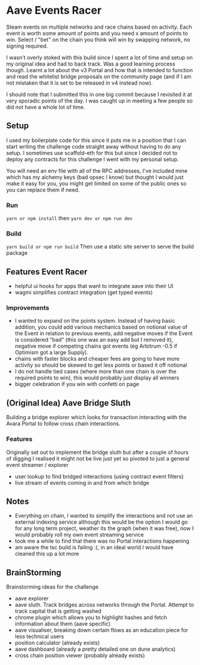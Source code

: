 # Aave Events Racer
Steam events on multiple networks and race chains based on activity. Each event is worth some amount of points and you need x amount of points to win. Select / "bet" on the chain you think will win by swapping network, no signing required.

I wasn't overly stoked with this build since I spent a lot of time and setup on my original idea and had to back track. Was a good learning process though. Learnt a lot about the v3 Portal and how that is intended to function and read the whitelist bridge proposals on the community page (and if I am not mistaken that it is set to be released in v4 instead now).

I should note that I submitted this in one big commit because I revisited it at very sporadic points of the day. I was caught up in meeting a few people so did not have a whole lot of time.

## Setup
I used my boilerplate code for this since it puts me in a position that I can start writing the challenge code straight away without having to do any setup. I sometimes use scaffold-eth for this but since I decided not to deploy any contracts for this challenge I went with my personal setup.

You will need an env file with all of the RPC addresses, I've included mine which has my alchemy keys (bad opsec I know) but thought I would just make it easy for you, you might get limited on some of the public ones so you can replace them if need.

### Run
`yarn or npm install`
then
`yarn dev or npm run dev`

### Build
`yarn build or npm run build`
Then use a static site server to serve the build package

## Features Event Racer
- helpful ui hooks for apps that want to integrate aave into their UI
- wagmi simplifies contract integration (get typed events)

### Improvements
- I wanted to expand on the points system. Instead of having basic addition, you could add various mechanics based on notional value of the Event in relation to previous events, add negative moves if the Event is considered "bad" (this one was an easy add but I removed it), negative move if competing chains got events (eg Arbitrum -0.5 if Optimism got a large Supply).
- chains with faster blocks and cheaper fees are going to have more activity so should be skewed to get less points or based it off notional
- I do not handle tied cases (where more than one chain is over the required points to win), this would probably just display all winners
- bigger celebration if you win with confetti on page


## (Original Idea) Aave Bridge Sluth
Building a bridge explorer which looks for transaction interacting with the Avara Portal to follow cross chain interactions.

### Features
Originally set out to implement the bridge sluth but after a couple of hours of digging I realised it might not be live just yet so pivoted to just a general event streamer / explorer
- user lookup to find bridged interactions (using contract event filters)
- live stream of events coming in and from which bridge

## Notes
- Everything on chain, I wanted to simplify the interactions and not use an external indexing service although this would be the option I would go for any long term project, weather its the graph (when it was free), now I would probably roll my own event streaming service
- took me a while to find that there was no Portal interactions happening
- am aware the tsc build is failing :(, in an ideal world I would have cleaned this up a lot more

## BrainStorming
Brainstorming ideas for the challenge
- aave explorer
- aave sluth. Track bridges across networks through the Portal. Attempt to track capital that is getting washed
- chrome plugin which allows you to highlight hashes and fetch information about them (aave specific)
- aave visualiser, breaking down certain flows as an education piece for less technical users
- position calculator (already exists)
- aave dashboard (already a pretty detailed one on dune analytics)
- cross chain position viewer (probably already exists)
